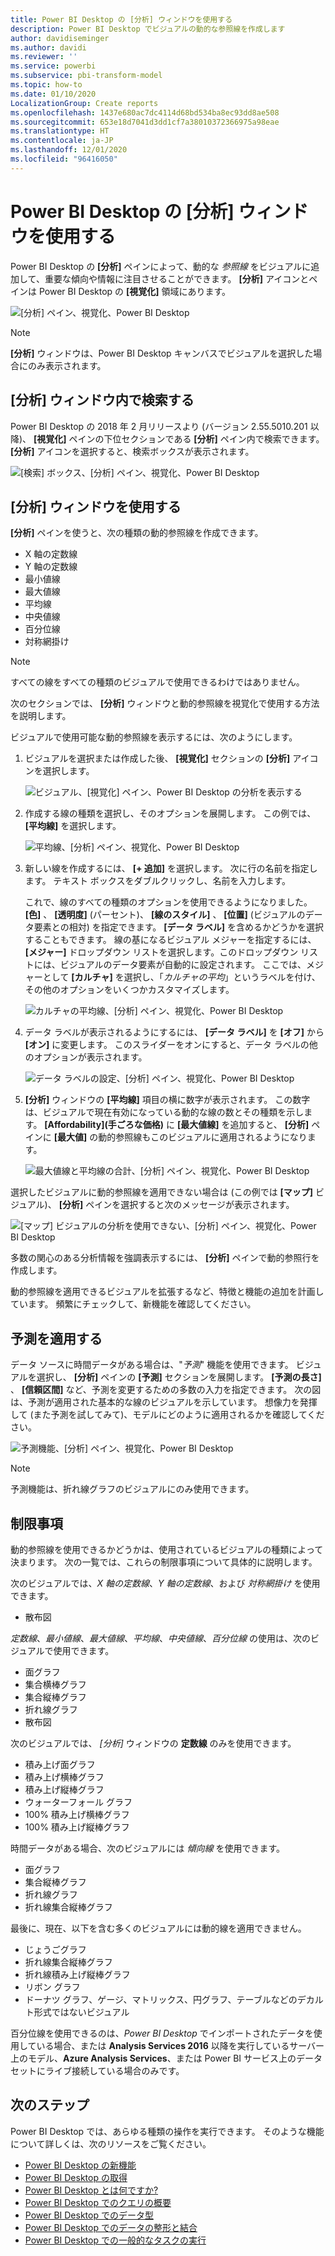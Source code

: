 ```yaml
---
title: Power BI Desktop の [分析] ウィンドウを使用する
description: Power BI Desktop でビジュアルの動的な参照線を作成します
author: davidiseminger
ms.author: davidi
ms.reviewer: ''
ms.service: powerbi
ms.subservice: pbi-transform-model
ms.topic: how-to
ms.date: 01/10/2020
LocalizationGroup: Create reports
ms.openlocfilehash: 1437e680ac7dc4114d68bd534ba8ec93dd8ae508
ms.sourcegitcommit: 653e18d7041d3dd1cf7a38010372366975a98eae
ms.translationtype: HT
ms.contentlocale: ja-JP
ms.lasthandoff: 12/01/2020
ms.locfileid: "96416050"
---
```

# <a name="use-the-analytics-pane-in-power-bi-desktop"></a>Power BI Desktop の [分析] ウィンドウを使用する

Power BI Desktop の **[分析]** ペインによって、動的な *参照線* をビジュアルに追加して、重要な傾向や情報に注目させることができます。 **[分析]** アイコンとペインは Power BI Desktop の **[視覚化]** 領域にあります。

![[分析] ペイン、視覚化、Power BI Desktop](media/desktop-analytics-pane/analytics-pane_1.png)

> [!NOTE]
> **[分析]** ウィンドウは、Power BI Desktop キャンバスでビジュアルを選択した場合にのみ表示されます。

## <a name="search-within-the-analytics-pane"></a>[分析] ウィンドウ内で検索する

Power BI Desktop の 2018 年 2 月リリースより (バージョン 2.55.5010.201 以降)、 **[視覚化]** ペインの下位セクションである **[分析]** ペイン内で検索できます。 **[分析]** アイコンを選択すると、検索ボックスが表示されます。

![[検索] ボックス、[分析] ペイン、視覚化、Power BI Desktop](media/desktop-analytics-pane/analytics-pane_1b.png)

## <a name="use-the-analytics-pane"></a>[分析] ウィンドウを使用する

**[分析]** ペインを使うと、次の種類の動的参照線を作成できます。

* X 軸の定数線
* Y 軸の定数線
* 最小値線
* 最大値線
* 平均線
* 中央値線
* 百分位線
* 対称網掛け

> [!NOTE]
> すべての線をすべての種類のビジュアルで使用できるわけではありません。

次のセクションでは、 **[分析]** ウィンドウと動的参照線を視覚化で使用する方法を説明します。

ビジュアルで使用可能な動的参照線を表示するには、次のようにします。

1. ビジュアルを選択または作成した後、 **[視覚化]** セクションの **[分析]** アイコンを選択します。

    ![ビジュアル、[視覚化] ペイン、Power BI Desktop の分析を表示する](media/desktop-analytics-pane/analytics-pane_2.png)

2. 作成する線の種類を選択し、そのオプションを展開します。 この例では、 **[平均線]** を選択します。

    ![平均線、[分析] ペイン、視覚化、Power BI Desktop](media/desktop-analytics-pane/analytics-pane_3.png)

3. 新しい線を作成するには、 **[+&nbsp;追加]** を選択します。 次に行の名前を指定します。 テキスト ボックスをダブルクリックし、名前を入力します。

    これで、線のすべての種類のオプションを使用できるようになりました。 **[色]** 、 **[透明度]** (パーセント)、 **[線のスタイル]** 、 **[位置]** (ビジュアルのデータ要素との相対) を指定できます。 **[データ ラベル]** を含めるかどうかを選択することもできます。 線の基になるビジュアル メジャーを指定するには、 **[メジャー]** ドロップダウン リストを選択します。このドロップダウン リストには、ビジュアルのデータ要素が自動的に設定されます。 ここでは、メジャーとして **[カルチャ]** を選択し、「*カルチャの平均*」というラベルを付け、その他のオプションをいくつかカスタマイズします。

    ![カルチャの平均線、[分析] ペイン、視覚化、Power BI Desktop](media/desktop-analytics-pane/analytics-pane_4.png)

4. データ ラベルが表示されるようにするには、 **[データ ラベル]** を **[オフ]** から **[オン]** に変更します。 このスライダーをオンにすると、データ ラベルの他のオプションが表示されます。

    ![データ ラベルの設定、[分析] ペイン、視覚化、Power BI Desktop](media/desktop-analytics-pane/analytics-pane_5.png)

5. **[分析]** ウィンドウの **[平均線]** 項目の横に数字が表示されます。 この数字は、ビジュアルで現在有効になっている動的な線の数とその種類を示します。 **[Affordability]\(手ごろな価格\)** に **[最大値線]** を追加すると、 **[分析]** ペインに **[最大値]** の動的参照線もこのビジュアルに適用されるようになります。

    ![最大値線と平均線の合計、[分析] ペイン、視覚化、Power BI Desktop](media/desktop-analytics-pane/analytics-pane_6.png)

選択したビジュアルに動的参照線を適用できない場合は (この例では **[マップ]** ビジュアル)、 **[分析]** ペインを選択すると次のメッセージが表示されます。

![[マップ] ビジュアルの分析を使用できない、[分析] ペイン、視覚化、Power BI Desktop](media/desktop-analytics-pane/analytics-pane_7.png)

多数の関心のある分析情報を強調表示するには、 **[分析]** ペインで動的参照行を作成します。

動的参照線を適用できるビジュアルを拡張するなど、特徴と機能の追加を計画しています。 頻繁にチェックして、新機能を確認してください。

## <a name="apply-forecasting"></a>予測を適用する

データ ソースに時間データがある場合は、"*予測*" 機能を使用できます。 ビジュアルを選択し、 **[分析]** ペインの **[予測]** セクションを展開します。 **[予測の長さ]** 、 **[信頼区間]** など、予測を変更するための多数の入力を指定できます。 次の図は、予測が適用された基本的な線のビジュアルを示しています。 想像力を発揮して (また予測を試してみて)、モデルにどのように適用されるかを確認してください。

![予測機能、[分析] ペイン、視覚化、Power BI Desktop](media/desktop-analytics-pane/analytics-pane_8.png)

> [!NOTE]
> 予測機能は、折れ線グラフのビジュアルにのみ使用できます。

## <a name="limitations"></a>制限事項

動的参照線を使用できるかどうかは、使用されているビジュアルの種類によって決まります。 次の一覧では、これらの制限事項について具体的に説明します。

次のビジュアルでは、*X 軸の定数線*、*Y 軸の定数線*、および *対称網掛け* を使用できます。

* 散布図

*定数線*、*最小値線*、*最大値線*、*平均線*、*中央値線*、*百分位線* の使用は、次のビジュアルで使用できます。

* 面グラフ
* 集合横棒グラフ
* 集合縦棒グラフ
* 折れ線グラフ
* 散布図

次のビジュアルでは、 *[分析]* ウィンドウの **定数線** のみを使用できます。

* 積み上げ面グラフ
* 積み上げ横棒グラフ
* 積み上げ縦棒グラフ
* ウォーターフォール グラフ
* 100% 積み上げ横棒グラフ
* 100% 積み上げ縦棒グラフ

時間データがある場合、次のビジュアルには *傾向線* を使用できます。

* 面グラフ
* 集合縦棒グラフ
* 折れ線グラフ
* 折れ線集合縦棒グラフ

最後に、現在、以下を含む多くのビジュアルには動的線を適用できません。

* じょうごグラフ
* 折れ線集合縦棒グラフ
* 折れ線積み上げ縦棒グラフ
* リボン グラフ
* ドーナツ グラフ、ゲージ、マトリックス、円グラフ、テーブルなどのデカルト形式ではないビジュアル

百分位線を使用できるのは、*Power BI Desktop* でインポートされたデータを使用している場合、または **Analysis Services 2016** 以降を実行しているサーバー上のモデル、**Azure Analysis Services**、または Power BI サービス上のデータセットにライブ接続している場合のみです。

## <a name="next-steps"></a>次のステップ

Power BI Desktop では、あらゆる種類の操作を実行できます。 そのような機能について詳しくは、次のリソースをご覧ください。

* [Power BI Desktop の新機能](../fundamentals/desktop-latest-update.md)
* [Power BI Desktop の取得](../fundamentals/desktop-get-the-desktop.md)
* [Power BI Desktop とは何ですか?](../fundamentals/desktop-what-is-desktop.md)
* [Power BI Desktop でのクエリの概要](desktop-query-overview.md)
* [Power BI Desktop でのデータ型](../connect-data/desktop-data-types.md)
* [Power BI Desktop でのデータの整形と結合](../connect-data/desktop-shape-and-combine-data.md)
* [Power BI Desktop での一般的なタスクの実行](desktop-common-query-tasks.md)
